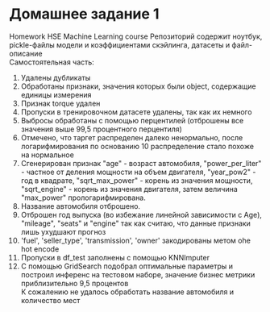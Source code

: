 # Домашнее задание 1
Homework HSE Machine Learning course 
Репозиторий содержит ноутбук, pickle-файлы модели и коэффициентами скэйлинга, датасеты и файл-описание  
Самостоятельная часть:  
1. Удалены дубликаты
2. Обработаны признаки, значения которых были object, содержащие единицы измерения
3. Признак torque удален
4. Пропуски в тренировочном датасете удалены, так как их немного
5. Выбросы обработаны с помощью перцентилей (отброшены все значения выше 99,5 процентного перцентиля)
6. Отмечено, что таргет распределен далеко ненормально, после логарифмирования по основанию 10 распределение стало похоже на нормальное
7. Сгенерирован признак "age" - возраст автомобиля, "power_per_liter" - частное от деления мощности на объем двигателя, "year_pow2" - год в квадрате, "sqrt_max_power" - корень из значения мощности, "sqrt_engine" - корень из значения двигателя, затем величина "max_power" прологарифмирована.
8. Название автомобиля отброшено.
9. Отброшен год выпуска (во избежание линейной зависимости с Age), "mileage", "seats" и "engine" так как считаю, что данные признаки лишь ухудшают прогноз
10. 'fuel', 'seller_type', 'transmission', 'owner' закодированы метом ohe hot encode 
11. Пропуски в df_test заполнены с помощью KNNImputer
12. С помощью GridSearch подобрал оптимальные параметры и построил инференс на тестовом наборе, значение бизнес метрики приблизительно 9,5 процентов  
К сожалению не удалось обработать название автомобиля и количество мест